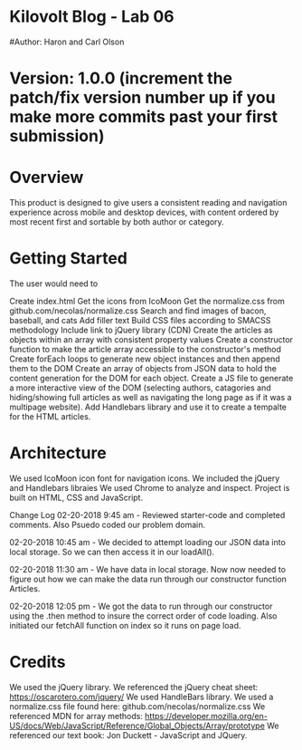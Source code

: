 # Kilovolt Blog - Lab 06
#Author: Haron and Carl Olson 

# Version: 1.0.0 (increment the patch/fix version number up if you make more commits past your first submission)

# Overview
This product is designed to give users a consistent reading and navigation experience across mobile and desktop devices, with content ordered by most recent first and sortable by both author or category.

# Getting Started
The user would need to

Create index.html
Get the icons from IcoMoon
Get the normalize.css from github.com/necolas/normalize.css
Search and find images of bacon, baseball, and cats
Add filler text
Build CSS files according to SMACSS methodology
Include link to jQuery library (CDN)
Create the articles as objects within an array with consistent property values
Create a constructor function to make the article array accessible to the constructor's method
Create forEach loops to generate new object instances and then append them to the DOM
Create an array of objects from JSON data to hold the content generation for the DOM for each object.
Create a JS file to generate a more interactive view of the DOM (selecting authors, catagories and hiding/showing full articles as well as navigating the long page as if it was a multipage website).
Add Handlebars library and use it to create a tempalte for the HTML articles.

# Architecture
We used IcoMoon icon font for navigation icons. We included the jQuery and Handlebars libraies We used Chrome to analyze and inspect. Project is built on HTML, CSS and JavaScript.

Change Log
02-20-2018 9:45 am - Reviewed starter-code and completed comments. Also Psuedo coded our problem domain.

02-20-2018 10:45 am -  We decided to attempt loading our JSON data into local storage. So we can then access it in our loadAll().

02-20-2018 11:30 am - We have data in local storage. Now now needed to figure out how we can make the data run through our constructor function Articles.

02-20-2018 12:05 pm - We got the data to run through our constructor using the .then method to insure the correct order of code loading. Also initiated our fetchAll function on index so it runs on page load. 

# Credits
We used the jQuery library.
We referenced the jQuery cheat sheet: https://oscarotero.com/jquery/
We used HandleBars library.
We used a normalize.css file found here: github.com/necolas/normalize.css
We referenced MDN for array methods: https://developer.mozilla.org/en-US/docs/Web/JavaScript/Reference/Global_Objects/Array/prototype
We referenced our text book: Jon Duckett - JavaScript and JQuery.